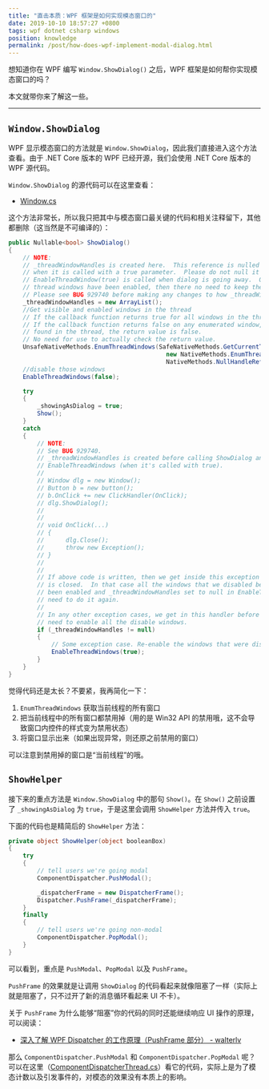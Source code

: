 ```yaml
---
title: "直击本质：WPF 框架是如何实现模态窗口的"
date: 2019-10-10 18:57:27 +0800
tags: wpf dotnet csharp windows
position: knowledge
permalink: /post/how-does-wpf-implement-modal-dialog.html
---
```


想知道你在 WPF 编写 `Window.ShowDialog()` 之后，WPF 框架是如何帮你实现模态窗口的吗？

本文就带你来了解这一些。

---

<div id="toc"></div>

## `Window.ShowDialog`

WPF 显示模态窗口的方法就是 `Window.ShowDialog`，因此我们直接进入这个方法查看。由于 .NET Core 版本的 WPF 已经开源，我们会使用 .NET Core 版本的 WPF 源代码。

`Window.ShowDialog` 的源代码可以在这里查看：

- [Window.cs](https://source.dot.net/#PresentationFramework/System/Windows/Window.cs,61d39b218b53dbbe)

这个方法非常长，所以我只把其中与模态窗口最关键的代码和相关注释留下，其他都删除（这当然是不可编译的）：

```csharp
public Nullable<bool> ShowDialog()
{
    // NOTE:
    // _threadWindowHandles is created here.  This reference is nulled out in EnableThreadWindows
    // when it is called with a true parameter.  Please do not null it out anywhere else.
    // EnableThreadWindow(true) is called when dialog is going away.  Once dialog is closed and
    // thread windows have been enabled, then there no need to keep the array list around.
    // Please see BUG 929740 before making any changes to how _threadWindowHandles works.
    _threadWindowHandles = new ArrayList();
    //Get visible and enabled windows in the thread
    // If the callback function returns true for all windows in the thread, the return value is true.
    // If the callback function returns false on any enumerated window, or if there are no windows
    // found in the thread, the return value is false.
    // No need for use to actually check the return value.
    UnsafeNativeMethods.EnumThreadWindows(SafeNativeMethods.GetCurrentThreadId(),
                                            new NativeMethods.EnumThreadWindowsCallback(ThreadWindowsCallback),
                                            NativeMethods.NullHandleRef);
    //disable those windows
    EnableThreadWindows(false);

    try
    {
        _showingAsDialog = true;
        Show();
    }
    catch
    {
        // NOTE:
        // See BUG 929740.
        // _threadWindowHandles is created before calling ShowDialog and is deleted in
        // EnableThreadWindows (when it's called with true).
        //
        // Window dlg = new Window();
        // Button b = new button();
        // b.OnClick += new ClickHandler(OnClick);
        // dlg.ShowDialog();
        //
        //
        // void OnClick(...)
        // {
        //      dlg.Close();
        //      throw new Exception();
        // }
        //
        //
        // If above code is written, then we get inside this exception handler only after the dialog
        // is closed.  In that case all the windows that we disabled before showing the dialog have already
        // been enabled and _threadWindowHandles set to null in EnableThreadWindows.  Thus, we don't
        // need to do it again.
        //
        // In any other exception cases, we get in this handler before Dialog is closed and thus we do
        // need to enable all the disable windows.
        if (_threadWindowHandles != null)
        {
            // Some exception case. Re-enable the windows that were disabled
            EnableThreadWindows(true);
        }
    }
}
```

觉得代码还是太长？不要紧，我再简化一下：

1. `EnumThreadWindows` 获取当前线程的所有窗口
2. 把当前线程中的所有窗口都禁用掉（用的是 Win32 API 的禁用哦，这不会导致窗口内控件的样式变为禁用状态）
3. 将窗口显示出来（如果出现异常，则还原之前禁用的窗口）

可以注意到禁用掉的窗口是“当前线程”的哦。

## `ShowHelper`

接下来的重点方法是 `Window.ShowDialog` 中的那句 `Show()`。在 `Show()` 之前设置了 `_showingAsDialog` 为 `true`，于是这里会调用 `ShowHelper` 方法并传入 `true`。

下面的代码也是精简后的 `ShowHelper` 方法：

```csharp
private object ShowHelper(object booleanBox)
{
    try
    {
        // tell users we're going modal
        ComponentDispatcher.PushModal();

        _dispatcherFrame = new DispatcherFrame();
        Dispatcher.PushFrame(_dispatcherFrame);
    }
    finally
    {
        // tell users we're going non-modal
        ComponentDispatcher.PopModal();
    }
}
```

可以看到，重点是 `PushModal`、`PopModal` 以及 `PushFrame`。

`PushFrame` 的效果就是让调用 `ShowDialog` 的代码看起来就像阻塞了一样（实际上就是阻塞了，只不过开了新的消息循环看起来 UI 不卡）。

关于 `PushFrame` 为什么能够“阻塞”你的代码的同时还能继续响应 UI 操作的原理，可以阅读：

- [深入了解 WPF Dispatcher 的工作原理（PushFrame 部分） - walterlv](/post/dotnet/2017/09/26/dispatcher-push-frame.html)

那么 `ComponentDispatcher.PushModal` 和 `ComponentDispatcher.PopModal` 呢？可以在这里（[ComponentDispatcherThread.cs](https://source.dot.net/#WindowsBase/System/Windows/Interop/ComponentDispatcherThread.cs,60a128f40eff98b3)）看它的代码，实际上是为了模态计数以及引发事件的，对模态的效果没有本质上的影响。

